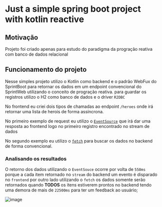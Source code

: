 # Just a simple spring boot project with kotlin reactive

## Motivação
Projeto foi criado apenas para estudo do paradigma da progração reativa com banco de dados relacional

## Funcionamento do projeto 
Nesse simples projeto utilizo o Kotlin como backend e o padrão WebFux do SprintBoot para retornar os dados em um endpoint convencional do SprintWeb utilizando o conceito de progração reativa. para guardar os registros utilizo o H2 como banco de dados e o driver `R2DBC`

No frontend eu criei dois tipos de chamadas ao endpoint `/heroes` onde irá retornar uma lista de herois de forma assíncrona.  

No primeiro exemplo de request eu utilizo o [`EventSource`](https://developer.mozilla.org/pt-BR/docs/Web/API/EventSource) que irá dar uma resposta ao frontend logo no primeiro registro encontrado no stream de dados

No segundo exemplo eu utilizo o [`fetch`](https://developer.mozilla.org/en-US/docs/Web/API/Fetch_API) para buscar os dados no backend de forma convencional.

### Analisando os resultados 

O retorno dos dados utilizando o `EventSouce` ocorre por volta de `550ms` porque a cada item retornado no `stream` do backend um evento é disparado no `frontend` por outro lado utilizando o `fetch` os dados somente serão retornados quando **TODOS** os itens estiverem prontos no backend tendo uma demora de mais de `22500ms` para ter um feedback ao usuário;

![image](https://user-images.githubusercontent.com/7342177/151296786-44ce2e5c-698a-4588-a69b-6b4b1e4d4da8.png)
